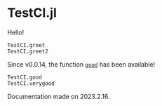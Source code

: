 # TestCI.jl

Hello!

```@docs
TestCI.greet
TestCI.greet2
```

Since v0.0.14, the function [`good`](@ref) has been available!

```@docs
TestCI.good
TestCI.verygood
```

Documentation made on 2023.2.16.
